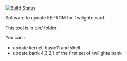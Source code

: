 [![Build Status](https://travis-ci.org/orix-software/orixcfg.svg?branch=master)](https://travis-ci.org/orix-software/orixcfg)

Software to update EEPROM for Twilighte card.

This tool is in bin/ folder

You can :
* update kernel, basic11 and shell
* update bank 4,3,2,1 of the first set of twilighte bank

